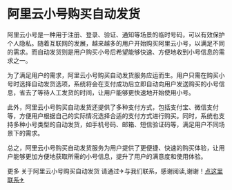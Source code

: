 # 阿里云小号购买自动发货

阿里云小号是一种用于注册、登录、验证、通知等场景的临时号码，可以有效保护个人隐私。随着互联网的发展，越来越多的用户开始购买阿里云小号，以满足不同的需求。而自动发货则是用户购买小号后希望能够快速、方便地收到小号信息的需求之一。

为了满足用户的需求，阿里云小号购买自动发货服务应运而生。用户只需在购买小号时选择自动发货选项，系统将会在支付成功后立即自动向用户发送购买的小号信息，省去了等待人工发货的时间，让用户能够更快速地开始使用小号。

此外，阿里云小号购买自动发货还提供了多种支付方式，包括支付宝、微信支付等，方便用户根据自己的实际情况选择合适的支付方式进行购买。同时，系统也支持多种小号类型的自动发货，如手机号码、邮箱、短信验证码等，满足用户不同场景下的需求。

总之，阿里云小号购买自动发货服务为用户提供了更便捷、快速的购买体验，让用户能够更加方便地获取所需的小号信息，提升了用户的满意度和使用体验。

更多 关于阿里云小号购买自动发货 请通过✈与我们联系，感谢阅读,谢谢！[点这里联系✈](https://ss.k02.cc)